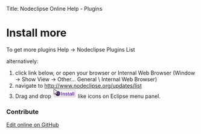 Title:  Nodeclipse Online Help - Plugins  

# Install more

To get more plugins Help -> Nodeclipse Plugins List

alternatively:

1. click link below, or open your browser or Internal Web Browser (Window -> Show View -> Other... General \ Internal Web Browser)
2. navigate to <http://www.nodeclipse.org/updates/list>
3. Drag and drop <a href="http://marketplace.eclipse.org/marketplace-client-intro?mpc_install=759140">
<img src="images/installbutton.png"></a> like icons on Eclipse menu panel. 

### Contribute

<a href="https://github.com/Nodeclipse/nodeclipse-1/blob/master/org.nodeclipse.help/contents/plugins.md" target="_blank">Edit online on GitHub</a>
